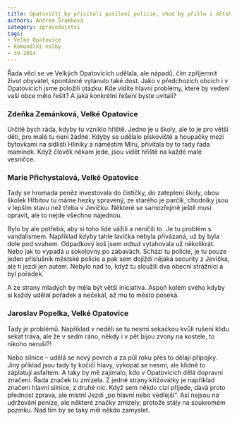 ```yaml
---
title: Opatovičtí by přivítali posílení policie, vhod by přišlo i dětské hřiště pro nejmenší nebo doplnění dopravního značení
authors: Andrea Šrámková
category: zpravodajství
tags:
- Velké Opatovice
- komunální volby
- 39-2014
---
```


Řada věcí se ve Velkých Opatovících udělala, ale nápadů, čím zpříjemnit život obyvatel, spontánně vytanulo také dost. Jako v předchozích obcích i v Opatovicích jsme položili otázku:
Kde vidíte hlavní problémy, které by vedení vaší obce mělo řešit? A jaká konkrétní řešení byste uvítali?

### Zdeňka Zemánková, Velké Opatovice

Určitě bych ráda, kdyby tu vzniklo hřiště. Jedno je u školy, ale to je pro větší děti, pro malé tu není žádné. Kdyby se udělalo pískoviště a houpačky mezi bytovkami na sídlišti Hliníky a náměstím Míru, přivítala by to tady řada maminek. Když člověk někam jede, jsou vidět hřiště na každé malé vesničce. 

### Marie Přichystalová, Velké Opatovice

Tady se hromada peněz investovala do čističky, do zateplení školy, obou školek Hřbitov tu máme hezky spravený, ze starého je parčík, chodníky jsou v lepším stavu než třeba v Jevíčku. Některé se  samozřejmě ještě  musí opravit, ale to nejde všechno najednou. 

Bylo by ale potřeba, aby si toho lidé vážili a neničili to. Je tu problém s vandalismem. Například kdyby tahle lavička nebyla přivázaná, už by byla dole pod svahem. Odpadkový koš jsem odtud vytahovala už několikrát. Nebo jak to vypadá u sokolovny po zábavách. Schází tu policie, je tu pouze jeden příslušník městské policie a pak sem dojíždí nějaká security z Jevíčka, ale ti jezdí jen autem. Nebylo nad to, když tu sloužili dva obecní strážníci a byl pořádek.

A ze strany mladých by měla být větší iniciativa. Aspoň kolem svého kdyby si každý udělal pořádek a nečekal, až mu to město poseká.

### Jaroslav Popelka, Velké Opatovice

Tady je problémů. Například v neděli se tu nesmí sekačkou kvůli rušení klidu sekat tráva, ale že v sedm ráno, někdy i v pět bijou zvony na kostele, to nikoho neruší?!

Nebo silnice – udělá se nový povrch a za půl roku přes to dělají přípojky. Jiný příklad jsou tady ty kočičí hlavy, vykopat se nesmí, ale klidně to záplatují asfaltem. A taky by mě zajímalo, kdo v Opatovicích dělá dopravní značení. Řada značek tu zmizela. Z jedné strany křižovatky je například značení hlavní silnice, z druhé nic. Když sem někdo cizí přijede, dává proto přednost zprava, ale místní Jezdí „po hlavní nebo vedlejší“. Asi nejsou na udržování peníze, ale některé značky zmizely, protože stály na soukromém pozmku. Nad tím by se taky měl někdo zamyslet.